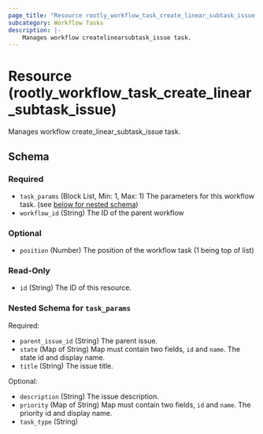 ```yaml
---
page_title: "Resource rootly_workflow_task_create_linear_subtask_issue - terraform-provider-rootly"
subcategory: Workflow Tasks
description: |-
    Manages workflow createlinearsubtask_issue task.
---
```


# Resource (rootly_workflow_task_create_linear_subtask_issue)

Manages workflow create_linear_subtask_issue task.

<!-- schema generated by tfplugindocs -->
## Schema

### Required

- `task_params` (Block List, Min: 1, Max: 1) The parameters for this workflow task. (see [below for nested schema](#nestedblock--task_params))
- `workflow_id` (String) The ID of the parent workflow

### Optional

- `position` (Number) The position of the workflow task (1 being top of list)

### Read-Only

- `id` (String) The ID of this resource.

<a id="nestedblock--task_params"></a>
### Nested Schema for `task_params`

Required:

- `parent_issue_id` (String) The parent issue.
- `state` (Map of String) Map must contain two fields, `id` and `name`. The state id and display name.
- `title` (String) The issue title.

Optional:

- `description` (String) The issue description.
- `priority` (Map of String) Map must contain two fields, `id` and `name`. The priority id and display name.
- `task_type` (String)
